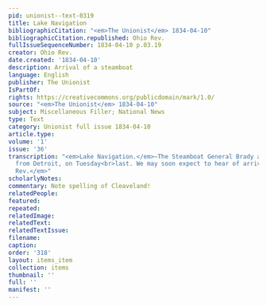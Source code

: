 ```yaml
---
pid: unionist--text-0319
title: Lake Navigation
bibliographicCitation: "<em>The Unionist</em> 1834-04-10"
bibliographicCitation.republished: Ohio Rev.
fullIssueSequenceNumber: 1834-04-10 p.03.19
creator: Ohio Rev.
date.created: '1834-04-10'
description: Arrival of a steamboat
language: English
publisher: The Unionist
IsPartOf: 
rights: https://creativecommons.org/publicdomain/mark/1.0/
source: "<em>The Unionist</em> 1834-04-10"
subject: Miscellaneous Filler; National News
type: Text
category: Unionist full issue 1834-04-10
article.type: 
volume: '1'
issue: '36'
transcription: "<em>Lake Navigation.</em>—The Steamboat General Brady arrived at Cleaveland,
  from Detroit, on Tuesday<br>last. We may soon expect to hear of arrivals at Buffalo.—<br><em>Ohio
  Rev.</em>"
scholarlyNotes: 
commentary: Note spelling of Cleaveland!
relatedPeople: 
featured: 
repeated: 
relatedImage: 
relatedText: 
relatedTextIssue: 
filename: 
caption: 
order: '318'
layout: items_item
collection: items
thumbnail: ''
full: ''
manifest: ''
---
```

